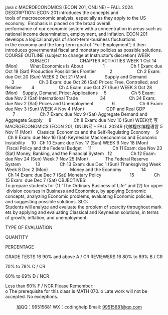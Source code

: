java c 
MACROECONOMICS (ECON 201, ONLINE) – FALL 2024
DESCRIPTION:  ECON 201 introduces the concepts and tools of macroeconomic analysis, especially as they apply to the US economy.  Emphasis is placed on the broad overall performance of our economic system with a concentration in areas such as national income determination, employment, and inflation. ECON 201 develops a logical analysis of short-term-business fluctuations in the economy and the long-term goal of “Full Employment”; it then introduces governmental fiscal and monetary policies as possible solutions.
COURSE OUTLINE (subject to change at Instructor’s discretion)
WEEK                              SUBJECT                        CHAPTER ACTIVITIES
WEEK 1
Oct 14 (Mon)          What Economics Is About                1                     Ch 1 Exam: due Oct 19 (Sat)
Production Possibilities Frontier           2                    Ch 2 Exam: due Oct 20 (Sun)
WEEK 2
Oct 21 (Mon)               Supply and Demand                   3                    Ch 3 Exam: due Oct 26 (Sat)
Prices: Free, Controlled, and Relative        4                    Ch 4 Exam: due Oct 27 (Sun)
WEEK 3
Oct 28 (Mon)    Supply, Demand,  Price: Applications     5                    Ch 5 Exam: due Nov 2 (Sat)
International Trade                  34                   Ch 34 Exam: due Nov 2 (Sat)
Prices and Unemployment               6                    Ch 6 Exam: due Nov 3 (Sun)
WEEK 4
Nov 4 (Mon)                  GDP and Real GDP                    7                    Ch 7 Exam: due Nov 9 (Sat)
Aggregate Demand and Aggregate Supply     8                  Ch 8 Exam: due Nov 10 (Sun)
WEEK代 写MACROECONOMICS (ECON 201, ONLINE) – FALL 2024R
代做程序编程语言 5
Nov 11 (Mon)    Classical Economics and the Self-Regulating Economy     9      Ch 9 Exam: due Nov 16 (Sat)
Keynesian Macroeconomics and Economic Instability     10   Ch 10 Exam: due Nov 17 (Sun)
WEEK 6
Nov 18 (Mon)         Fiscal Policy and the Federal Budget     11                 Ch 11 Exam: due Nov 23 (Sat)
Money, Banking, and the Financial System   12               Ch 12 Exam: due Nov 24 (Sun)
Week 7
Nov 25 (Mon)              The Federal Reserve System            13                Ch 13 Exam: due Dec 1 (Sun)
Thanksgiving Week
Week 8
Dec 2 (Mon)                  Money and the Economy                14                Ch 14 Exam: due Dec 7 (Sat)
Monetary Policy                       15                Ch 15 Exam: due Dec 7 (Sat)
OBJECTIVES: To prepare students for (1) “The Ordinary Business of Life” and (2) for upper division courses in Business and Economics, by applying Economic concepts, analyzing Economic problems, evaluating Economic policies, and suggesting possible solutions.
SLO: Students will analyze and evaluate the problem of scarcity throughout markets by applying and evaluating Classical and Keynesian solutions, in terms of growth, inflation, and unemployment.

TYPE OF
EVALUATION

QUANTITY


PERCENTAGE

GRADE
TESTS
16
90% and above
A / CR
REVIEWERS
16
80% to 89%
B / CR


70% to 79%
C / CR


60% to 69%
D / NCR


Less than 60%
F / NCR
Please Remember:
o The prerequisite for this class is MATH 070.
o Late work will not be accepted. No exceptions.






         
加QQ：99515681  WX：codinghelp  Email: 99515681@qq.com
